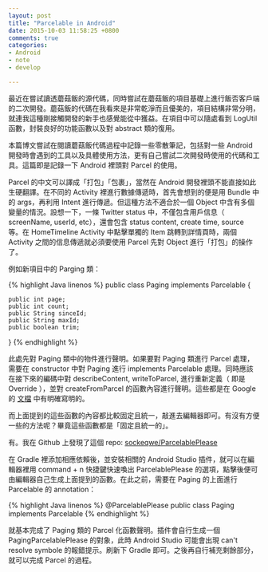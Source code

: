 ```yaml
---
layout: post
title: "Parcelable in Android"
date: 2015-10-03 11:58:25 +0800
comments: true
categories:
- Android
- note
- develop

---
```


最近在嘗試讀透蘑菇飯的源代碼，同時嘗試在蘑菇飯的項目基礎上進行飯否客戶端的二次開發。蘑菇飯的代碼在我看來是非常乾淨而且優美的，項目結構非常分明，就連我這種剛接觸開發的新手也感覺能從中獲益。在項目中可以隨處看到 LogUtil 函數，封裝良好的功能函數以及對 abstract 類的復用。

本篇博文嘗試在閱讀蘑菇飯代碼過程中記錄一些零散筆記，包括對一些 Android 開發時會遇到的工具以及具體使用方法，更有自己嘗試二次開發時使用的代碼和工具。這篇即是記錄一下 Android 裡頭對 Parcel 的使用。

Parcel 的中文可以譯成「打包」「包裹」，當然在 Android 開發裡頭不能直接如此生硬翻譯。在不同的 Activity 裡進行數據傳遞時，首先會想到的便是用 Bundle 中的 args，再利用 Intent 進行傳遞。但這種方法不適合於一個 Object 中含有多個變量的情況。設想一下，一條 Twitter status 中，不僅包含用戶信息（ screenName, userId, etc），還會包含 status content, create time, source 等。在 HomeTimeline Activity 中點擊單獨的 Item 跳轉到詳情頁時，兩個 Activity 之間的信息傳遞就必須要使用 Parcel 先對 Object 進行「打包」的操作了。

例如新項目中的 Parging 類：

{% highlight Java linenos %}
public class Paging implements Parcelable {

    public int page;
    public int count;
    public String sinceId;
    public String maxId;
    public boolean trim;
}
{% endhighlight %}

此處先對 Paging 類中的物件進行聲明。如果要對 Paging 類進行 Parcel 處理，需要在 constructor 中對 Paging 進行 implements Parcelable 處理。同時應該在接下來的編碼中對 describeContent, writeToParcel, 進行重新定義（ 即是 Override ），並對 createFromParcel 的函數內容進行聲明。這些都是在 Google 的 [文檔](http://developer.android.com/reference/android/os/Parcel.html) 中有明確寫明的。

而上面提到的這些函數的內容都比較固定且統一，敲進去編輯器即可。有沒有方便一些的方法呢？畢竟這些函數都是「固定且統一的」。

有。我在 Github 上發現了這個 repo: [sockeqwe/ParcelablePlease](https://github.com/sockeqwe/ParcelablePlease)

在 Gradle 裡添加相應依賴後，並安裝相關的 Android Studio 插件，就可以在編輯器裡用 command + n 快捷鍵快速喚出 ParcelablePlease 的選項，點擊後便可由編輯器自己生成上面提到的函數。在此之前，需要在 Paging 的上面進行 Parcelable 的 annotation：

{% highlight Java linenos %}
@ParcelablePlease
public class Paging implements Parcelable
{% endhighlight %}

就基本完成了 Paging 類的 Parcel 化函數聲明。插件會自行生成一個 PagingParcelablePlease 的對象，此時 Android Studio 可能會出現 can't resolve symbole 的報錯提示。刷新下 Gradle 即可。之後再自行補充剩餘部分，就可以完成 Parcel 的過程。


